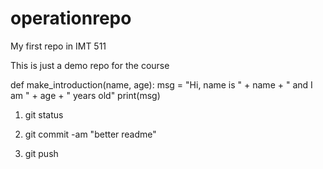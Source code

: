 # operationrepo
My first repo in IMT 511

This is just a demo repo for the course

def make_introduction(name, age):
    msg = "Hi, name is " + name + " and I am " + age + " years old"
    print(msg)
    

1) git status


2) git commit -am "better readme"

3) git push